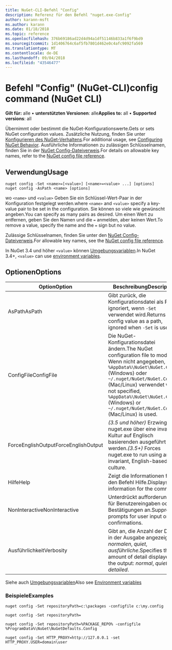 ```yaml
---
title: NuGet-CLI-Befehl "Config"
description: Referenz für den Befehl "nuget.exe-Config"
author: karann-msft
ms.author: karann
ms.date: 01/18/2018
ms.topic: reference
ms.openlocfilehash: 376b69186ad22d4d94a1df51146b833a1f6f9bd9
ms.sourcegitcommit: 1d1406764c6af5fb7801d462e0c4afc9092fa569
ms.translationtype: MT
ms.contentlocale: de-DE
ms.lasthandoff: 09/04/2018
ms.locfileid: "43546477"
---
```

# <a name="config-command-nuget-cli"></a><span data-ttu-id="49044-103">Befehl "Config" (NuGet-CLI)</span><span class="sxs-lookup"><span data-stu-id="49044-103">config command (NuGet CLI)</span></span>

<span data-ttu-id="49044-104">**Gilt für:** alle &bullet; **unterstützten Versionen**: alle</span><span class="sxs-lookup"><span data-stu-id="49044-104">**Applies to:** all &bullet; **Supported versions**: all</span></span>

<span data-ttu-id="49044-105">Übernimmt oder bestimmt die NuGet-Konfigurationswerte.</span><span class="sxs-lookup"><span data-stu-id="49044-105">Gets or sets NuGet configuration values.</span></span> <span data-ttu-id="49044-106">Zusätzliche Nutzung, finden Sie unter [Konfigurieren des NuGet-Verhaltens](../consume-packages/configuring-nuget-behavior.md).</span><span class="sxs-lookup"><span data-stu-id="49044-106">For additional usage, see [Configuring NuGet Behavior](../consume-packages/configuring-nuget-behavior.md).</span></span> <span data-ttu-id="49044-107">Ausführliche Informationen zu zulässigen Schlüsselnamen, finden Sie in der [NuGet Config-Dateiverweis](../reference/nuget-config-file.md).</span><span class="sxs-lookup"><span data-stu-id="49044-107">For details on allowable key names, refer to the [NuGet config file reference](../reference/nuget-config-file.md).</span></span>

## <a name="usage"></a><span data-ttu-id="49044-108">Verwendung</span><span class="sxs-lookup"><span data-stu-id="49044-108">Usage</span></span>

```cli
nuget config -Set <name>=[<value>] [<name>=<value> ...] [options]
nuget config -AsPath <name> [options]
```

<span data-ttu-id="49044-109">wo `<name>` und `<value>` Geben Sie ein Schlüssel-Wert-Paar in der Konfiguration festgelegt werden.</span><span class="sxs-lookup"><span data-stu-id="49044-109">where `<name>` and `<value>` specify a key-value pair to be set in the configuration.</span></span> <span data-ttu-id="49044-110">Sie können so viele wie gewünscht angeben.</span><span class="sxs-lookup"><span data-stu-id="49044-110">You can specify as many pairs as desired.</span></span> <span data-ttu-id="49044-111">Um einen Wert zu entfernen, geben Sie den Namen und die `=` anmelden, aber keinen Wert.</span><span class="sxs-lookup"><span data-stu-id="49044-111">To remove a value, specify the name and the `=` sign but no value.</span></span>

<span data-ttu-id="49044-112">Zulässige Schlüsselnamen, finden Sie unter den [NuGet Config-Dateiverweis](../reference/nuget-config-file.md).</span><span class="sxs-lookup"><span data-stu-id="49044-112">For allowable key names, see the [NuGet config file reference](../reference/nuget-config-file.md).</span></span>

<span data-ttu-id="49044-113">In NuGet 3.4 und höher `<value>` können [Umgebungsvariablen](cli-ref-environment-variables.md).</span><span class="sxs-lookup"><span data-stu-id="49044-113">In NuGet 3.4+, `<value>` can use [environment variables](cli-ref-environment-variables.md).</span></span>

## <a name="options"></a><span data-ttu-id="49044-114">Optionen</span><span class="sxs-lookup"><span data-stu-id="49044-114">Options</span></span>

| <span data-ttu-id="49044-115">Option</span><span class="sxs-lookup"><span data-stu-id="49044-115">Option</span></span> | <span data-ttu-id="49044-116">Beschreibung</span><span class="sxs-lookup"><span data-stu-id="49044-116">Description</span></span> |
| --- | --- |
| <span data-ttu-id="49044-117">AsPath</span><span class="sxs-lookup"><span data-stu-id="49044-117">AsPath</span></span> | <span data-ttu-id="49044-118">Gibt zurück, die Konfigurationsdatei als Pfad ignoriert, wenn `-Set` verwendet wird.</span><span class="sxs-lookup"><span data-stu-id="49044-118">Returns the config value as a path, ignored when `-Set` is used.</span></span> |
| <span data-ttu-id="49044-119">ConfigFile</span><span class="sxs-lookup"><span data-stu-id="49044-119">ConfigFile</span></span> | <span data-ttu-id="49044-120">Die NuGet-Konfigurationsdatei ändern.</span><span class="sxs-lookup"><span data-stu-id="49044-120">The NuGet configuration file to modify.</span></span> <span data-ttu-id="49044-121">Wenn nicht angegeben, `%AppData%\NuGet\NuGet.Config` (Windows) oder `~/.nuget/NuGet/NuGet.Config` (Mac/Linux) verwendet wird.</span><span class="sxs-lookup"><span data-stu-id="49044-121">If not specified, `%AppData%\NuGet\NuGet.Config` (Windows) or `~/.nuget/NuGet/NuGet.Config` (Mac/Linux) is used.</span></span>|
| <span data-ttu-id="49044-122">ForceEnglishOutput</span><span class="sxs-lookup"><span data-stu-id="49044-122">ForceEnglishOutput</span></span> | <span data-ttu-id="49044-123">*(3.5 und höher)*  Erzwingt nuget.exe über eine invariante Kultur auf Englisch basierenden ausgeführt werden.</span><span class="sxs-lookup"><span data-stu-id="49044-123">*(3.5+)* Forces nuget.exe to run using an invariant, English-based culture.</span></span> |
| <span data-ttu-id="49044-124">Hilfe</span><span class="sxs-lookup"><span data-stu-id="49044-124">Help</span></span> | <span data-ttu-id="49044-125">Zeigt die Informationen für den Befehl Hilfe.</span><span class="sxs-lookup"><span data-stu-id="49044-125">Displays help information for the command.</span></span> |
| <span data-ttu-id="49044-126">NonInteractive</span><span class="sxs-lookup"><span data-stu-id="49044-126">NonInteractive</span></span> | <span data-ttu-id="49044-127">Unterdrückt aufforderungen für Benutzereingaben oder Bestätigungen an.</span><span class="sxs-lookup"><span data-stu-id="49044-127">Suppresses prompts for user input or confirmations.</span></span> |
| <span data-ttu-id="49044-128">Ausführlichkeit</span><span class="sxs-lookup"><span data-stu-id="49044-128">Verbosity</span></span> | <span data-ttu-id="49044-129">Gibt an, die Anzahl der Details in der Ausgabe angezeigt: *normalen*, *quiet*, *ausführliche*.</span><span class="sxs-lookup"><span data-stu-id="49044-129">Specifies the amount of detail displayed in the output: *normal*, *quiet*, *detailed*.</span></span> |

<span data-ttu-id="49044-130">Siehe auch [Umgebungsvariablen](cli-ref-environment-variables.md)</span><span class="sxs-lookup"><span data-stu-id="49044-130">Also see [Environment variables](cli-ref-environment-variables.md)</span></span>

### <a name="examples"></a><span data-ttu-id="49044-131">Beispiele</span><span class="sxs-lookup"><span data-stu-id="49044-131">Examples</span></span>

```cli
nuget config -Set repositoryPath=c:\packages -configfile c:\my.config

nuget config -Set repositoryPath=

nuget config -Set repositoryPath=%PACKAGE_REPO% -configfile %ProgramData%\NuGet\NuGetDefaults.Config

nuget config -Set HTTP_PROXY=http://127.0.0.1 -set HTTP_PROXY.USER=domain\user
```
